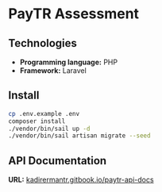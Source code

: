 # PayTR Assessment

## Technologies

- **Programming language:** PHP
- **Framework:** Laravel

## Install

```bash
cp .env.example .env
composer install
./vendor/bin/sail up -d
./vendor/bin/sail artisan migrate --seed
```


## API Documentation

**URL:** [kadirermantr.gitbook.io/paytr-api-docs](https://kadirermantr.gitbook.io/paytr-api-docs)


